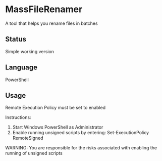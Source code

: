 # MassFileRenamer
A tool that helps you rename files in batches

## Status
Simple working version

## Language
PowerShell

## Usage
Remote Execution Policy must be set to enabled  
  
Instructions:  
1. Start Windows PowerShell as Administrator  
2. Enable running unsigned scripts by entering: Set-ExecutionPolicy RemoteSigned    
  
WARNING: You are responsible for the risks associated with enabling the running of unsigned scripts